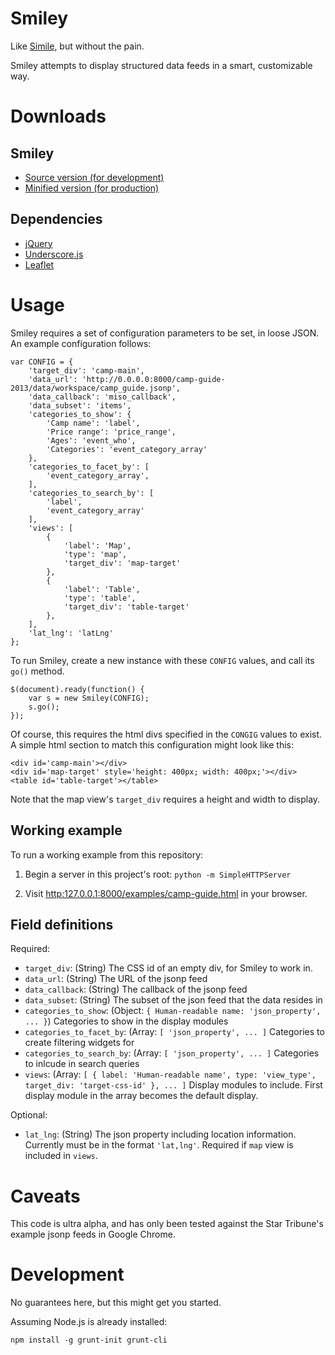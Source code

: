 Smiley
======

Like [Simile](http://simile-widgets.org/exhibit/), but without the pain.

Smiley attempts to display structured data feeds in a smart, customizable way.

Downloads
=========

Smiley
------

- [Source version (for development)](dist/smiley-0.0.1.js)
- [Minified version (for production)](dist/smiley-0.0.1.min.js)

Dependencies
------------
- [jQuery](http://jquery.com/)
- [Underscore.js](http://underscorejs.org/)
- [Leaflet](http://leafletjs.com/)

Usage
=====

Smiley requires a set of configuration parameters to be set, in loose JSON. An example configuration follows:
 
    var CONFIG = {
        'target_div': 'camp-main',
        'data_url': 'http://0.0.0.0:8000/camp-guide-2013/data/workspace/camp_guide.jsonp',
        'data_callback': 'miso_callback',
        'data_subset': 'items', 
        'categories_to_show': {
            'Camp name': 'label',
            'Price range': 'price_range',
            'Ages': 'event_who',
            'Categories': 'event_category_array'
        },
        'categories_to_facet_by': [
            'event_category_array',
        ],
        'categories_to_search_by': [
            'label',
            'event_category_array'
        ],
        'views': [
            {
                'label': 'Map',
                'type': 'map',
                'target_div': 'map-target'
            },
            {
                'label': 'Table',
                'type': 'table',
                'target_div': 'table-target'
            },
        ],
        'lat_lng': 'latLng'
    };

To run Smiley, create a new instance with these `CONFIG` values, and call its `go()` method.

    $(document).ready(function() {
        var s = new Smiley(CONFIG);
        s.go();
    });

Of course, this requires the html divs specified in the `CONGIG` values to exist. A simple html section to match this configuration might look like this:

    <div id='camp-main'></div>
    <div id='map-target' style='height: 400px; width: 400px;'></div>
    <table id='table-target'></table>

Note that the map view's `target_div` requires a height and width to display.

Working example
---------------

To run a working example from this repository:

1. Begin a server in this project's root: `python -m SimpleHTTPServer`

2. Visit [http:127.0.0.1:8000/examples/camp-guide.html](http:127.0.0.1:8000/examples/camp-guide.html) in your browser.


Field definitions
-----------------

Required:

- `target_div`: (String) The CSS id of an empty div, for Smiley to work in.
- `data_url`: (String) The URL of the jsonp feed
- `data_callback`: (String) The callback of the jsonp feed
- `data_subset`: (String) The subset of the json feed that the data resides in
- `categories_to_show`:  (Object: `{ Human-readable name: 'json_property', ... }`) Categories to show in the display modules
- `categories_to_facet_by`: (Array: `[ 'json_property', ... ]` Categories to create filtering widgets for
- `categories_to_search_by`: (Array: `[ 'json_property', ... ]` Categories to inlcude in search queries
- `views`: (Array: `[ { label: 'Human-readable name', type: 'view_type', target_div: 'target-css-id' }, ... ]` Display modules to include. First display module in the array becomes the default display.

Optional:

- `lat_lng`: (String) The json property including location information. Currently must be in the format `'lat,lng'`. Required if `map` view is included in `views`.


Caveats
=======

This code is ultra alpha, and has only been tested against the Star Tribune's example jsonp feeds in Google Chrome.


Development
===========

No guarantees here, but this might get you started.

Assuming Node.js is already installed:

    npm install -g grunt-init grunt-cli


